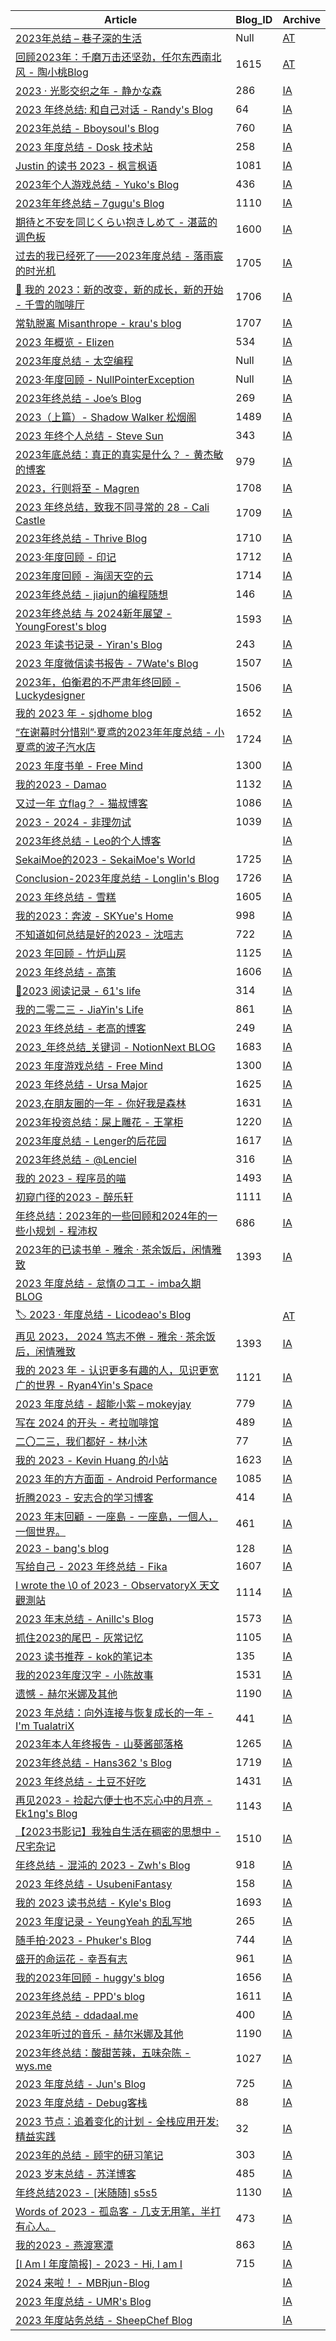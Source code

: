 | Article | Blog\_ID | Archive |
| --- | --- | --- |
| [2023年总结 – 巷子深的生活](https://szx.life/2023-nian-zong-jie/) | Null | [AT](https://archive.md/t7LOf) |
| [回顾2023年：千磨万击还坚劲，任尔东西南北风 - 陶小桃Blog](https://www.52txr.cn/2023/2023zongjie.html) | 1615 | [AT](https://archive.md/1GBmp) |
| [2023 · 光影交织之年 - 静かな森](https://innei.in/notes/160) | 286 | [IA](https://web.archive.org/web/20231223183019/https://innei.in/notes/160) |
| [2023 年终总结: 和自己对话 - Randy's Blog](https://lutaonan.com/blog/2023-summary/) | 64 | [IA](https://web.archive.org/web/20231223140639/https://lutaonan.com/blog/2023-summary/) |
| [2023年总结 - Bboysoul's Blog](https://www.bboy.app/2023/12/21/2023%E5%B9%B4%E6%80%BB%E7%BB%93/) | 760 | [IA](https://web.archive.org/web/20231223184214/https://www.bboy.app/2023/12/21/2023年总结/) |
| [2023 年度总结 - Dosk 技术站](https://dosk.win/2023/12/20/2023-nian-duo-zong-jie/) | 258 | [IA](https://web.archive.org/web/20231223184514/https://dosk.win/2023/12/20/2023-nian-duo-zong-jie/) |
| [Justin 的读书 2023 - 枫言枫语](https://justinyan.me/post/5845) | 1081 | [IA](https://web.archive.org/web/20231222080831/https://justinyan.me/post/5845) |
| [2023年个人游戏总结 - Yuko's Blog](https://blog.amamiyayuuko.com/p/2023-game-annual-summary/) | 436 | [IA](https://web.archive.org/web/20231223185926/https://blog.amamiyayuuko.com/p/2023-game-annual-summary/) |
| [2023年年终总结 – 7gugu's Blog](https://7gugu.com/index.php/2023/12/12/2023%E5%B9%B4%E5%B9%B4%E7%BB%88%E6%80%BB%E7%BB%93/) | 1110 | [IA](https://web.archive.org/web/20231223190659/https://7gugu.com/index.php/2023/12/12/2023年年终总结/) |
| [期待と不安を同じくらい抱きしめて - 湛蓝的调色板](https://blog.nekoq.top/blog/2023) | 1600 | [IA](https://web.archive.org/web/20231224034711/https://blog.nekoq.top/blog/2023) |
| [过去的我已经死了——2023年度总结 - 落雨宸的时光机](https://blog.lzc256.com/post/summary-2023) | 1705 | [IA](https://web.archive.org/web/20231224034957/https://blog.lzc256.com/post/summary-2023) |
| [📜 我的 2023：新的改变，新的成长，新的开始 - 千雪的咖啡厅](https://blog.chyk.ink/2023/12/23/my-2023-summary/) | 1706 | [IA](https://web.archive.org/web/20231224035111/https://blog.chyk.ink/2023/12/23/my-2023-summary/) |
| [常轨脱离 Misanthrope - krau's blog](https://krau.top/posts/mashed-potato-future) | 1707 | [IA](https://web.archive.org/web/20231224040237/https://krau.top/posts/mashed-potato-future) |
| [2023 年概览 - Elizen](https://elizen.me/posts/2023/12/hello-2024/) | 534 | [IA](https://web.archive.org/web/20231224044111/https://elizen.me/posts/2023/12/hello-2024/) |
| [2023年度总结 - 太空编程](https://spacexcode.com/blog/yearly-summary/) | Null | [IA](http://web.archive.org/web/20231224163812/https://spacexcode.com/blog/yearly-summary/)
| [2023·年度回顾 - NullPointerException](https://omn.cc/archives/40.html) | Null | [IA](http://web.archive.org/web/20231225070507/https://omn.cc/archives/40.html) |
| [2023年终总结 - Joe’s Blog](https://hijiangtao.github.io/2023/12/24/Letter-to-2023/) | 269 | [IA](http://web.archive.org/web/20231225073727/https://hijiangtao.github.io/2023/12/24/Letter-to-2023/) |
| [2023（上篇）- Shadow Walker 松烟阁](https://www.edony.ink/2023/) | 1489 | [IA](http://web.archive.org/web/20231225074100/https://www.edony.ink/2023/) |
| [2023 年终个人总结 - Steve Sun](https://sund.site/posts/2023/2023-year-summary/) | 343 | [IA](http://web.archive.org/web/20231225233122/https://sund.site/posts/2023/2023-year-summary/) |
| [2023年底总结：真正的真实是什么？ - 黄杰敏的博客](https://www.jiemin.com/archives/1714.html) | 979 | [IA](http://web.archive.org/web/20231226131208/https://www.jiemin.com/archives/1714.html) |
| [2023，行则将至 - Magren](https://magren.cc/posts/2023-summary/) | 1708 | [IA](https://web.archive.org/web/20231226163426/https://magren.cc/posts/2023-summary/) |
| [2023 年终总结，致我不同寻常的 28 - Cali Castle](https://cali.so/blog/2023-year-in-review) | 1709 | [IA](https://web.archive.org/web/20231226171147/https://cali.so/blog/2023-year-in-review) |
| [2023年终总结 - Thrive Blog](https://liuyuyang.net/index.php/archives/2195/) | 1710 | [IA](https://web.archive.org/web/20231226171705/https://liuyuyang.net/index.php/archives/2195/) |
| [2023·年度回顾 - 印记](https://yinji.org/5198.html) | 1712 | [IA](https://web.archive.org/web/20231221051945/https://yinji.org/5198.html) |
| [2023年度回顾 - 海阔天空的云](https://www.hktkdy.com/2023/12/13/2023/2023/) | 1714 | [IA](https://web.archive.org/web/20231226173527/https://www.hktkdy.com/2023/12/13/2023/2023/) |
| [2023年终总结 - jiajun的编程随想](https://jiajunhuang.com/articles/2023_12_26-good_bye_2023.md.html) | 146 | [IA](http://web.archive.org/web/20231227065326/https://jiajunhuang.com/articles/2023_12_26-good_bye_2023.md.html) |
| [2023年终总结 与 2024新年展望 - YoungForest's blog](https://youngforest.github.io/2024/03/13/2023-summary-and-2024-resolutions/) | 1593 | [IA](http://web.archive.org/web/20231228025519/https://youngforest.github.io/2024/03/13/2023-summary-and-2024-resolutions/) |
| [2023 年读书记录 - Yiran's Blog](https://zdyxry.github.io/2023/12/27/2023-%E5%B9%B4%E8%AF%BB%E4%B9%A6%E8%AE%B0%E5%BD%95/) | 243 | [IA](http://web.archive.org/web/20231228030304/https://zdyxry.github.io/2023/12/27/2023-%E5%B9%B4%E8%AF%BB%E4%B9%A6%E8%AE%B0%E5%BD%95/) |
| [2023 年度微信读书报告 - 7Wate's Blog](https://blog.7wate.com/archives/2023-nian-du-wei-xin-du-shu-bao-gao) | 1507 | [IA](http://web.archive.org/web/20231228030629/https://blog.7wate.com/archives/2023-nian-du-wei-xin-du-shu-bao-gao) |
| [2023年，伯衡君的不严肃年终回顾 - Luckydesigner](https://www.luckydesigner.space/bohengkun-2023-interesting-year-end-summary/) | 1506 | [IA](http://web.archive.org/web/20231228232548/https://www.luckydesigner.space/bohengkun-2023-interesting-year-end-summary/) |
| [我的 2023 年 - sjdhome blog ](https://www.sjdhome.com/blog/post/my-2023/) | 1652 | [IA](http://web.archive.org/web/20231228232250/https://www.sjdhome.com/blog/post/my-2023/) |
| [“在谢幕时分惜别”·夏鸢的2023年年度总结 - 小夏鸢的波子汽水店](https://me.owo.today/2023/12/28/2023-year-end-summary/) | 1724 | [IA](https://web.archive.org/web/20231228161807/https://me.owo.today/2023/12/28/2023-year-end-summary/) |
| [2023 年度书单 - Free Mind](http://freemind.pluskid.org/books/2023-annual-book-list) | 1300 | [IA](http://web.archive.org/web/20231229003133/https://freemind.pluskid.org/books/2023-annual-book-list/) |
| [我的2023 - Damao](http://damao2250.com/2023/12/28/%E6%88%91%E7%9A%842023/) | 1132 | [IA](http://web.archive.org/web/20231229003320/http://www.damao2250.com/2023/12/28/%E6%88%91%E7%9A%842023/) |
| [又过一年 立flag？ - 猫叔博客](https://blog.mcoo.cc/69/) | 1086 | [IA](http://web.archive.org/web/20231229003634/https://blog.mcoo.cc/69/) |
| [2023 - 2024 - 非理勿试](https://www.ntiy.com/2049.html) | 1039 | [IA](http://web.archive.org/web/20231229010329/https://www.ntiy.com/2049.html) |
| [2023年终总结 - Leo的个人博客](https://xy77.live/leo2023/) |  | [IA](https://web.archive.org/web/20231229152934/https://xy77.live/leo2023/) |
| [SekaiMoe的2023 - SekaiMoe's World](https://sekaimoe.dpkg123.site/end-of-2023/) | 1725 | [IA](https://web.archive.org/web/20231229050747/https://sekaimoe.dpkg123.site/end-of-2023/) |
| [Conclusion-2023年度总结 - Longlin's Blog](https://www.longlin.tech/conclusion2023/) | 1726 | [IA](https://web.archive.org/web/20231229082336/https://www.longlin.tech/conclusion2023/) |
| [2023 年终总结 - 雪糕](https://blog.lyc.sh/2023-annual-report/) | 1605 | [IA](https://web.archive.org/web/20231229163525/https://blog.lyc.sh/2023-annual-report/) |
| [我的2023：奔波 - SKYue's Home](https://www.skyue.com/23122914.html) | 998 | [IA](https://web.archive.org/web/20231229163613/https://www.skyue.com/23122914.html) |
| [不知道如何总结是好的2023 - 沈唁志](https://qq52o.me/2830.html) | 722 | [IA](https://web.archive.org/web/20231229163958/https://qq52o.me/2830.html) |
| [2023 年回顾 - 竹炉山房](https://synyan.cn/t/44616/) | 1125 | [IA](https://web.archive.org/web/20231229164144/https://synyan.cn/t/44616/) |
| [2023 年终总结 - 高策](http://gaocegege.com/Blog/%E9%9A%8F%E7%AC%94/newyear2023) | 1606 | [IA](https://web.archive.org/web/20231229164353/http://gaocegege.com/Blog/%E9%9A%8F%E7%AC%94/newyear2023) |
| [📖2023 阅读记录 - 61's life](http://61.life/2023/1230) | 314 | [IA](https://web.archive.org/web/20231230150624/https://61.life/2023/1230) |
| [我的二零二三 - JiaYin's Life](https://imjiayin.com/5208) | 861 | [IA](https://web.archive.org/web/20231230152058/https://imjiayin.com/5208) |
| [2023 年终总结 - 老高的博客](https://blog.mute-g.com/post/work/summary-2023.html) | 249 | [IA](https://web.archive.org/web/20231230152212/https://blog.mute-g.com/post/work/summary-2023.html) |
| [2023_年终总结_关键词 - NotionNext BLOG](https://www.xmylog.com/article/articles_review_2023) | 1683 | [IA](https://web.archive.org/web/20231230152405/https://www.xmylog.com/article/articles_review_2023) |
| [2023 年度游戏总结 - Free Mind](http://freemind.pluskid.org/misc/2023-games) | 1300 | [IA](https://web.archive.org/web/20231230152609/https://freemind.pluskid.org/misc/2023-games/) |
| [2023 年终总结 - Ursa Major](http://elfile4138.moe/2023/12/2023-Recap/) | 1625 | [IA](https://web.archive.org/web/20231230152712/https://elfile4138.moe/2023/12/2023-Recap/) |
| [2023,在朋友圈的一年 - 你好我是森林](https://demochen.com/posts/20231229/) | 1631 | [IA](https://web.archive.org/web/20231230152755/https://demochen.com/posts/20231229/) |
| [2023年投资总结：屎上雕花 - 王掌柜](https://geek.wasai.org/economist-2/) | 1220 | [IA](https://web.archive.org/web/20231230153008/https://geek.wasai.org/economist-2/) |
| [2023年度总结 - Lenger的后花园](http://spookerv5.github.io/2023/12/31/2023%E5%B9%B4%E5%BA%A6%E6%80%BB%E7%BB%93/) | 1617 | [IA](https://web.archive.org/web/20231231000926/https://spookerv5.github.io/2023/12/31/2023%E5%B9%B4%E5%BA%A6%E6%80%BB%E7%BB%93/) |
| [2023年终总结 - @Lenciel](https://lenciel.com/2023/12/the-last-day-in-2023/) | 316 | [IA](https://web.archive.org/web/20231231001056/https://lenciel.com/2023/12/the-last-day-in-2023/) |
| [我的 2023 - 程序员的喵](http://catcoding.me/p/2023-summary/) | 1493 | [IA](https://web.archive.org/web/20231231001133/https://catcoding.me/p/2023-summary/) |
| [初窥门径的2023 - 醉乐轩](https://behappy.cc/life/2023-final/) | 1111 | [IA](https://web.archive.org/web/20231231001320/https://behappy.cc/life/2023-final/) |
| [年终总结：2023年的一些回顾和2024年的一些小规划 - 程沛权](https://chengpeiquan.com/article/2023-year-end-summary.html) | 686 | [IA](https://web.archive.org/web/20231231001502/https://chengpeiquan.com/article/2023-year-end-summary.html) |
| [2023年的已读书单 - 雅余 · 茶余饭后，闲情雅致](https://yayu.net/3927.html) | 1393 | [IA](https://web.archive.org/web/20231231001648/https://yayu.net/3927.html) |
| [2023 年度总结 - 怠惰のコエ - imba久期 BLOG](https://imba97.cn/archives/774/) |  |  |
| [🏷️ 2023 · 年度总结 - Licodeao's Blog](https://www.licodeao.top/blogs/articles/2023-Annual-Summary.html) | | [AT](https://archive.md/ZtzWi) |
| [再见 2023， 2024 笃志不倦 - 雅余 · 茶余饭后，闲情雅致](https://yayu.net/3929.html) | 1393 | [IA](https://web.archive.org/web/20231231181350/https://yayu.net/3929.html) |
| [我的 2023 年 - 认识更多有趣的人，见识更宽广的世界 - Ryan4Yin's Space](https://thiscute.world/posts/2023-summary/) | 1121 | [IA](https://web.archive.org/web/20231231181458/https://thiscute.world/posts/2023-summary/) |
| [2023 年度总结 - 超能小紫 – mokeyjay](https://mok.moe/p/2023-summary) | 779 | [IA](https://web.archive.org/web/20231231181601/https://mok.moe/p/2023-summary) |
| [写在 2024 的开头 - 考拉咖啡馆](https://blog.guhub.cn/blog/2024-new-year-greetings) | 489 | [IA](https://web.archive.org/web/20231231181658/https://blog.guhub.cn/blog/2024-new-year-greetings) |
| [二〇二三，我们都好 - 林小沐](https://immmmm.com/goodbye-2023/) | 77 | [IA](https://web.archive.org/web/20231231181747/https://immmmm.com/goodbye-2023/) |
| [我的 2023 - Kevin Huang 的小站](https://kevinh.wang/2023/) | 1623 | [IA](https://web.archive.org/web/20231231181832/https://kevinh.wang/2023/) |
| [2023 年的方方面面 - Android Performance](https://androidperformance.com/2024/01/01/2023-review/) | 1085 | [IA](https://web.archive.org/web/20231231181910/https://androidperformance.com/2024/01/01/2023-review/#/%E5%AD%A6%E4%B9%A0-x2F-%E7%9F%A5%E8%AF%86%E7%AE%A1%E7%90%86) |
| [折腾2023 - 安志合的学习博客](https://chegva.com/5890.html) | 414 | [IA](https://web.archive.org/web/20231231182059/https://chegva.com/5890.html) |
| [2023 年末回顧 - 一座島 - 一座島，一個人，一個世界。 ](https://island.shaform.com/zh/2023/12/31/2023-year-in-review/) | 461 | [IA](https://web.archive.org/web/20231231182220/https://island.shaform.com/zh/2023/12/31/2023-year-in-review/) |
| [2023 - bang's blog](http://blog.cnbang.net/living/3752/) | 128 | [IA](https://web.archive.org/web/20231231182302/http://blog.cnbang.net/living/3752/) |
| [写给自己 - 2023 年终总结 - Fika](https://fika.ink/blog/1117755772.html) | 1607 | [IA](https://web.archive.org/web/20231231182342/https://fika.ink/blog/1117755772.html) |
| [I wrote the \0 of 2023 - ObservatoryX 天文觀測站](https://observatoryx.github.io/2023/12/31/Epilogue2023/) | 1114 | [IA](https://web.archive.org/web/20231231182427/https://observatoryx.github.io/2023/12/31/Epilogue2023/) |
| [2023 年末总结 - Anillc's Blog](https://anillc.cn/2023/12/22/happy-new-year-3/) | 1573 | [IA](https://web.archive.org/web/20231231182546/https://anillc.cn/2023/12/22/happy-new-year-3/) |
| [抓住2023的尾巴 - 灰常记忆](https://bestcherish.com/zhua-zhu-2023-de-wei-ba.html) | 1105 | [IA](https://web.archive.org/web/20231231182721/https://bestcherish.com/zhua-zhu-2023-de-wei-ba.html) |
| [2023 读书推荐 - kok的笔记本](https://wocai.de/post/2023/12/2023-%E8%AF%BB%E4%B9%A6%E6%8E%A8%E8%8D%90/) | 135 | [IA](https://web.archive.org/web/20231231182813/https://wocai.de/post/2023/12/2023-%E8%AF%BB%E4%B9%A6%E6%8E%A8%E8%8D%90/) |
| [我的2023年度汉字 - 小陈故事](https://www.chener.net/archives/2023word/) | 1531 | [IA](https://web.archive.org/web/20231231182908/https://www.chener.net/archives/2023word/) |
| [遗憾 - 赫尔米娜及其他](https://hermine.in/2023/30FF9M2/) | 1190 | [IA](https://web.archive.org/web/20231231183020/https://hermine.in/2023/30FF9M2/) |
| [2023 年总结：向外连接与恢复成长的一年 - I'm TualatriX](https://imtx.me/blog/2023-summary/) | 441 | [IA](https://web.archive.org/web/20231231183103/https://imtx.me/blog/2023-summary/) |
| [2023年本人年终报告 - 山葵酱部落格](https://wasabi.fun/8601.html) | 1265 | [IA](https://web.archive.org/web/20231231183151/https://wasabi.fun/8601.html) |
| [2023年终总结 - Hans362 's Blog](https://blog.hans362.cn/post/2023-annual-report/) | 1719 | [IA](https://web.archive.org/web/20231231183229/https://blog.hans362.cn/post/2023-annual-report/) |
| [2023 年终总结 - 土豆不好吃](https://dmesg.app/2023-end.html) | 1431 | [IA](https://web.archive.org/web/20231231183312/https://dmesg.app/2023-end.html) |
| [再见2023 - 捡起六便士也不忘心中的月亮 - Ek1ng's Blog](https://www.ek1ng.com/Goodbye2023.html) | 1143 | [IA](https://web.archive.org/web/20231231183545/https://www.ek1ng.com/Goodbye2023.html) |
| [【2023书影记】我独自生活在稠密的思想中 - 尺宅杂记](http://www.qncd.com/?p=8849) | 1510 | [IA](https://web.archive.org/web/20231231183641/http://www.qncd.com/?p=8849) |
| [年终总结 - 混沌的 2023 - Zwh's Blog](https://zwh.moe/posts/default/review-2023) | 918 | [IA](https://web.archive.org/web/20231231183730/https://zwh.moe/posts/default/review-2023) |
| [2023 年终总结 - UsubeniFantasy](https://ssshooter.com/2023-summary) | 158 | [IA](https://web.archive.org/web/20231231184026/https://ssshooter.com/2023-summary/) |
| [我的 2023 读书总结 - Kyle's Blog](https://kyle.ai/blog/7785.html) | 1693 | [IA](https://web.archive.org/web/20231231184100/https://kyle.ai/blog/7785.html) |
| [2023 年度记录 - YeungYeah 的乱写地](https://scottyeung.top/2023/record-of-2023/) | 265 | [IA](https://web.archive.org/web/20231231184211/https://scottyeung.top/2023/record-of-2023/) |
| [随手拍·2023 - Phuker's Blog](https://phuker.github.io/posts/photos-2023.html) | 744 | [IA](https://web.archive.org/web/20231231184250/https://phuker.github.io/posts/photos-2023.html) |
| [盛开的命运花 - 幸吾有志](https://fmcf.cc/2023/12/306/) | 961 | [IA](https://web.archive.org/web/20231231184359/https://fmcf.cc/2023/12/306/) |
| [我的2023年回顾 - huggy's blog](https://blog.huggy.moe/posts/2023/my-2023/) | 1656 | [IA](https://web.archive.org/web/20231231184508/https://blog.huggy.moe/posts/2023/my-2023/) |
| [2023年终总结 - PPD's blog](https://ppd0705.github.io/post/2023_summary/) | 1611 | [IA](https://web.archive.org/web/20231231184538/https://ppd0705.github.io/post/2023_summary/) |
| [2023年总结 - ddadaal.me](https://ddadaal.me/articles/summary-for-2023/cn) | 400 | [IA](https://web.archive.org/web/20231231184629/https://ddadaal.me/articles/summary-for-2023/cn) |
| [2023年听过的音乐 - 赫尔米娜及其他](https://hermine.in/2023/2J0M4VM/) | 1190 | [IA](https://web.archive.org/web/20231231184652/https://hermine.in/2023/2J0M4VM/) |
| [2023年终总结：酸甜苦辣，五味杂陈 - wys.me](https://www.wys.me/79.html) | 1027 | [IA](https://web.archive.org/web/20231231184803/https://www.wys.me/79.html) |
| [2023 年度总结 - Jun's Blog](https://www.junz.org/post/2023_year_summary/) | 725 | [IA](https://web.archive.org/web/20231231184950/https://junz.org/post/2023_year_summary/) |
| [2023 年度总结 - Debug客栈](https://blog.debuginn.com/p/debuginn-2023/) | 88 | [IA](https://web.archive.org/web/20231231184942/https://blog.debuginn.com/p/debuginn-2023/) |
| [2023 节点：追着变化的计划 - 全栈应用开发:精益实践](http://www.phodal.com/blog/node-2023/) | 32 | [IA](https://web.archive.org/web/20231231185106/https://www.phodal.com/blog/node-2023/) |
| [2023年的总结 - 顾宇的研习笔记](https://www.guyu.me/blog/2023/2023-12-31-annual-review-for-2023/) | 303 | [IA](https://web.archive.org/web/20231231185131/https://www.guyu.me/blog/2023/2023-12-31-annual-review-for-2023/) |
| [2023 岁末总结 - 苏洋博客](https://soulteary.com/2023/12/31/2023-year-end-summary.html) | 485 | [IA](https://web.archive.org/web/20231231185315/https://soulteary.com/2023/12/31/2023-year-end-summary.html) |
| [年终总结2023 - [米随随] s5s5](https://s5s5.me/4164) | 1130 | [IA](https://web.archive.org/web/20231231185332/https://s5s5.me/4164) |
| [Words of 2023 - 孤岛客 - 几支无用笔，半打有心人。](https://www.huangjiwei.com/blog/?p=12051) | 473 | [IA](https://hisherry.com/%E5%8A%A0%E5%9B%BD%E7%94%9F%E6%B4%BB/4557/) |
| [我的2023 - 燕渡寒潭](https://hisherry.com/%E5%8A%A0%E5%9B%BD%E7%94%9F%E6%B4%BB/4557/) | 863 | [IA](https://web.archive.org/web/20231231185642/https://hisherry.com/%E5%8A%A0%E5%9B%BD%E7%94%9F%E6%B4%BB/4557/) |
| [[I Am I 年度简报] - 2023 - Hi, I am I](https://5ime.cn/hello-2024.html) | 715 | [IA](https://web.archive.org/web/20231231185737/https://5ime.cn/hello-2024.html) |
| [2024 来啦！ - MBRjun-Blog](https://www.mbrjun.cn/archives/495/) |  | [IA](https://web.archive.org/web/20231231190257/https://www.mbrjun.cn/archives/495/) |
| [2023 年度总结 - UMR's Blog](https://www.umr.wiki/?p=85) |  | [IA](https://web.archive.org/web/20231231190509/https://www.umr.wiki/?p=85) |
| [2023 年度站务总结 - SheepChef Blog](https://shef.cc/2024/01/01/2023-%e5%b9%b4%e5%ba%a6%e7%ab%99%e5%8a%a1%e6%80%bb%e7%bb%93/) |  | [IA](https://web.archive.org/web/20231231190739/https://shef.cc/2024/01/01/2023-%E5%B9%B4%E5%BA%A6%E7%AB%99%E5%8A%A1%E6%80%BB%E7%BB%93/) |

